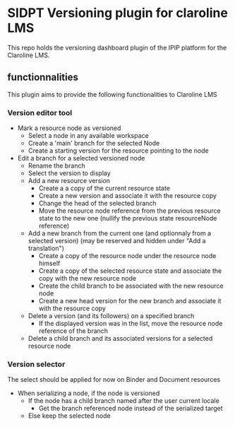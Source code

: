 # SIDPT Versioning plugin for claroline LMS

This repo holds the versioning dashboard plugin of the IPIP platform for the Claroline LMS.


## functionnalities

This plugin aims to provide the following functionalities to Claroline LMS

### Version editor tool

- Mark a resource node as versioned
    + Select a node in any available workspace
    + Create a 'main' branch for the selected Node
    + Create a starting version for the resource pointing to the node
- Edit a branch for a selected versioned node
    + Rename the branch
    + Select the version to display
    + Add a new resource version
        * Create a a copy of the current resource state
        * Create a new version and associate it with the resource copy
        * Change the head of the selected branch
        * Move the resource node reference from the previous resource state to the new one (nullify the previous state resourceNode reference)
    + Add a new branch from the current one (and optionnaly from a selected version) (may be reserved and hidden under "Add a translation")
        * Create a copy of the resource node under the resource node himself
        * Create a copy of the selected resource state and associate the copy with the new resource node
        * Create the child branch to be associated with the new resource node
        * Create a new head version for the new branch and associate it with the resource copy
    + Delete a version (and its followers) on a specified branch
        * If the displayed version was in the list, move the resource node reference of the branch
    + Delete a child branch and its associated versions for a selected resource node

### Version selector
The select should be applied for now on Binder and Document resources
- When serializing a node, if the node is versioned
    + If the node has a child branch named after the user current locale
        * Get the branch referenced node instead of the serialized target
    + Else keep the selected node
  

  
  
  
 

